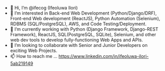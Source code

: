 - 👋 Hi, I’m @ifecog (Ifeoluwa Ilori)
- 👀 I’m interested in Back-end Web Development (Python/Django/DRF), Front-end Web development (ReactJS), Python Automation (Selenium), RDBMS (SQL/PostgreSQL), AWS, and Code Testing/Deployment.
- 🌱 I’m currently working with Python (Django Framework, Django-REST Framework), ReactJS, SQL(PostgreSQL, SQLite), Selenium, and other web dev tools to develop fully-functioning Web Apps and APIs.
- 💞️ I’m looking to collaborate with Senior and Junior Developers on exciting Web Projects.
- 📫 How to reach me ... https://www.linkedin.com/in/ifeoluwa-ilori-5ab219149

<!---
ifecog/ifecog is a ✨ special ✨ repository because its `README.md` (this file) appears on your GitHub profile.
You can click the Preview link to take a look at your changes.
--->

